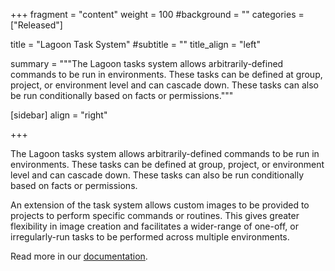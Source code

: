 +++
fragment = "content"
weight = 100
#background = ""
categories = ["Released"]

title = "Lagoon Task System"
#subtitle = ""
title_align = "left"

summary = """The Lagoon tasks system allows arbitrarily-defined commands to be run in environments. These tasks can be defined at group, project, or environment level and can cascade down. These tasks can also be run conditionally based on facts or permissions."""

[sidebar]
  align = "right"

+++

The Lagoon tasks system allows arbitrarily-defined commands to be run in environments. These tasks can be defined at group, project, or environment level and can cascade down. These tasks can also be run conditionally based on facts or permissions.

An extension of the task system allows custom images to be provided to projects to perform specific commands or routines. This gives greater flexibility in image creation and facilitates a wider-range of one-off, or irregularly-run tasks to be performed across multiple environments.

Read more in our [documentation](https://docs.lagoon.sh/lagoon/using-lagoon-the-basics/lagoon-yml#tasks).
